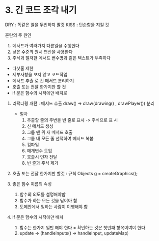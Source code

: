 # 3. 긴 코드 조각 내기

DRY : 똑같은 일을 두번하지 말것
KISS : 단순함을 지킬 것

혼란의 주 원인
1. 메서드가 여러가지 다른일을 수행한다
2. 낮은 수준의 원시 연산을 사용한다
3. 주석과 절저한 메서드 변수명과 같은 텍스트가 부족하다

- 다섯줄 제한
- 세부사항을 보지 않고 코드작업
- 메서드 추출 로 긴 메서드 분리하기
- 호출 또는 전달 한가지만 할 것
- if 문은 함수의 시작에만 배치로


1. 리팩터링 패턴 : 메서드 추출
    draw() -> draw(drawing() , drawPlayer()) 분리 
    
    - 절차
      1. 추출할 줄의 주변을 빈 줄로 표시 -> 주석으로 표 시
      2. 신 메서드 생성
      3. 그룹 맨 위 새 메서드 호출
      4. 그룹 내 모든 줄 선택하여 메서드 복붙
      5. 컴파일
      6. 매개변수 도입
      7. 호출시 인자 전달
      8. 빈 줄과 주석 제거 

2. 호출 또는 전달 한가지만 할것 : 규칙
   Objects g = createGraphics();

3. 좋은 함수 이름의 속성
   1. 함수의 의도를 설명해야함
   2. 함수가 하는 모든 것을 담야아 함
   3. 도메인에서 일하는 사람이 이행해야 함 

4. if 문은 함수의 시작에만 배치
   1. 함수는 한가지 일만 해야 한다 = 확인하는 것은 첫번째 항목이여야 한다 
   2. update -> (handleInputs() -> handleInput, updateMap) 

